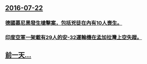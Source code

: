 ## [2016-07-22](/zh/news/2016/07/22/index.md)

### [德國慕尼黑發生槍擊案，包括兇徒在內有10人喪生。 ](/zh/news/2016/07/22/德國慕尼黑發生槍擊案-包括兇徒在內有10人喪生.md)
### [印度空軍一架載有29人的安-32運輸機在孟加拉灣上空失蹤。 ](/zh/news/2016/07/22/印度空軍一架載有29人的安-32運輸機在孟加拉灣上空失蹤.md)
## [前一天...](/zh/news/2016/07/21/index.md)

